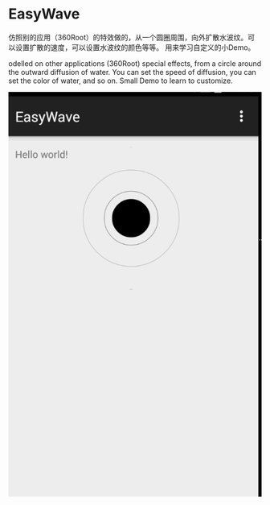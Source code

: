 # EasyWave
仿照别的应用（360Root）的特效做的，从一个圆圈周围，向外扩散水波纹。可以设置扩散的速度，可以设置水波纹的颜色等等。
用来学习自定义的小Demo。

odelled on other applications (360Root) special effects, from a circle around the outward diffusion of water. 
You can set the speed of diffusion, you can set the color of water, and so on.
Small Demo to learn to customize.

 ![image](https://raw.githubusercontent.com/flyme2012/EasyWave/master/123.gif)

